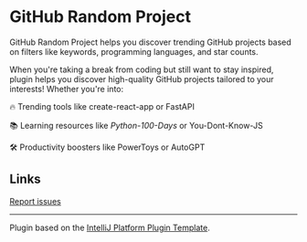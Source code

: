 # GitHub Random Project

<!-- Plugin description -->

GitHub Random Project helps you discover trending GitHub projects based on filters like keywords, programming languages, and star counts.

When you're taking a break from coding but still want to stay inspired, plugin helps you discover high-quality GitHub projects tailored to your interests! Whether you're into:

🔥 Trending tools like create-react-app or FastAPI

📚 Learning resources like *Python-100-Days* or You-Dont-Know-JS

🛠️ Productivity boosters like PowerToys or AutoGPT

## Links

[Report issues](https://github.com/kings1990/github-random-project/issues)



<!-- Plugin description end -->



---
Plugin based on the [IntelliJ Platform Plugin Template][template].

[template]: https://github.com/JetBrains/intellij-platform-plugin-template

[docs:plugin-description]: https://plugins.jetbrains.com/docs/intellij/plugin-user-experience.html#plugin-description-and-presentation